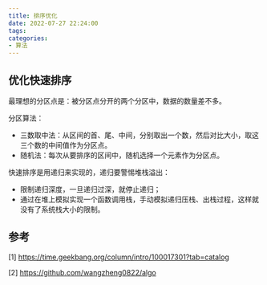 ```yaml
---
title: 排序优化
date: 2022-07-27 22:24:00
tags:
categories:
- 算法
---
```


## 优化快速排序
最理想的分区点是：被分区点分开的两个分区中，数据的数量差不多。

分区算法：
- 三数取中法：从区间的首、尾、中间，分别取出一个数，然后对比大小，取这三个数的中间值作为分区点。
- 随机法：每次从要排序的区间中，随机选择一个元素作为分区点。

快速排序是用递归来实现的，递归要警惕堆栈溢出：
- 限制递归深度，一旦递归过深，就停止递归；
- 通过在堆上模拟实现一个函数调用栈，手动模拟递归压栈、出栈过程，这样就没有了系统栈大小的限制。


## 参考
[1] https://time.geekbang.org/column/intro/100017301?tab=catalog

[2] https://github.com/wangzheng0822/algo


